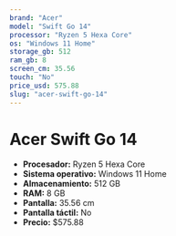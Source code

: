```yaml
---
brand: "Acer"
model: "Swift Go 14"
processor: "Ryzen 5 Hexa Core"
os: "Windows 11 Home"
storage_gb: 512
ram_gb: 8
screen_cm: 35.56
touch: "No"
price_usd: 575.88
slug: "acer-swift-go-14"
---
```


# Acer Swift Go 14

- **Procesador:** Ryzen 5 Hexa Core
- **Sistema operativo:** Windows 11 Home
- **Almacenamiento:** 512 GB
- **RAM:** 8 GB
- **Pantalla:** 35.56 cm
- **Pantalla táctil:** No
- **Precio:** $575.88
